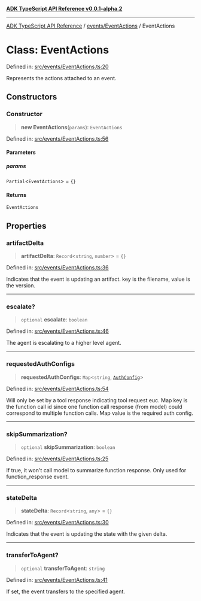 [**ADK TypeScript API Reference v0.0.1-alpha.2**](../../../README.md)

***

[ADK TypeScript API Reference](../../../modules.md) / [events/EventActions](../README.md) / EventActions

# Class: EventActions

Defined in: [src/events/EventActions.ts:20](https://github.com/njraladdin/adk-typescript/blob/main/src/events/EventActions.ts#L20)

Represents the actions attached to an event.

## Constructors

### Constructor

> **new EventActions**(`params`): `EventActions`

Defined in: [src/events/EventActions.ts:56](https://github.com/njraladdin/adk-typescript/blob/main/src/events/EventActions.ts#L56)

#### Parameters

##### params

`Partial`\<`EventActions`\> = `{}`

#### Returns

`EventActions`

## Properties

### artifactDelta

> **artifactDelta**: `Record`\<`string`, `number`\> = `{}`

Defined in: [src/events/EventActions.ts:36](https://github.com/njraladdin/adk-typescript/blob/main/src/events/EventActions.ts#L36)

Indicates that the event is updating an artifact. key is the filename,
value is the version.

***

### escalate?

> `optional` **escalate**: `boolean`

Defined in: [src/events/EventActions.ts:46](https://github.com/njraladdin/adk-typescript/blob/main/src/events/EventActions.ts#L46)

The agent is escalating to a higher level agent.

***

### requestedAuthConfigs

> **requestedAuthConfigs**: `Map`\<`string`, [`AuthConfig`](../../../auth/AuthConfig/interfaces/AuthConfig.md)\>

Defined in: [src/events/EventActions.ts:54](https://github.com/njraladdin/adk-typescript/blob/main/src/events/EventActions.ts#L54)

Will only be set by a tool response indicating tool request euc.
Map key is the function call id since one function call response (from model)
could correspond to multiple function calls.
Map value is the required auth config.

***

### skipSummarization?

> `optional` **skipSummarization**: `boolean`

Defined in: [src/events/EventActions.ts:25](https://github.com/njraladdin/adk-typescript/blob/main/src/events/EventActions.ts#L25)

If true, it won't call model to summarize function response.
Only used for function_response event.

***

### stateDelta

> **stateDelta**: `Record`\<`string`, `any`\> = `{}`

Defined in: [src/events/EventActions.ts:30](https://github.com/njraladdin/adk-typescript/blob/main/src/events/EventActions.ts#L30)

Indicates that the event is updating the state with the given delta.

***

### transferToAgent?

> `optional` **transferToAgent**: `string`

Defined in: [src/events/EventActions.ts:41](https://github.com/njraladdin/adk-typescript/blob/main/src/events/EventActions.ts#L41)

If set, the event transfers to the specified agent.
